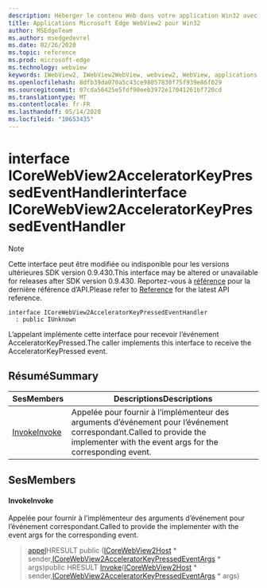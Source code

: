 ```yaml
---
description: Héberger le contenu Web dans votre application Win32 avec le contrôle Microsoft Edge WebView2
title: Applications Microsoft Edge WebView2 pour Win32
author: MSEdgeTeam
ms.author: msedgedevrel
ms.date: 02/26/2020
ms.topic: reference
ms.prod: microsoft-edge
ms.technology: webview
keywords: IWebView2, IWebView2WebView, webview2, WebView, applications Win32, Win32, Edge, ICoreWebView2, ICoreWebView2Host, contrôle de navigateur, html Edge
ms.openlocfilehash: 8dfb39da070a5c43ce98057830f75f939e86f029
ms.sourcegitcommit: 07cda56425e5fdf90eeb3972e17041261bf720cd
ms.translationtype: MT
ms.contentlocale: fr-FR
ms.lasthandoff: 05/14/2020
ms.locfileid: "10653435"
---
```

# <span data-ttu-id="66299-104">interface ICoreWebView2AcceleratorKeyPressedEventHandler</span><span class="sxs-lookup"><span data-stu-id="66299-104">interface ICoreWebView2AcceleratorKeyPressedEventHandler</span></span> 

> [!NOTE]
> <span data-ttu-id="66299-105">Cette interface peut être modifiée ou indisponible pour les versions ultérieures SDK version 0.9.430.</span><span class="sxs-lookup"><span data-stu-id="66299-105">This interface may be altered or unavailable for releases after SDK version 0.9.430.</span></span> <span data-ttu-id="66299-106">Reportez-vous à [référence](../../../webview2-api-reference.md) pour la dernière référence d’API.</span><span class="sxs-lookup"><span data-stu-id="66299-106">Please refer to [Reference](../../../webview2-api-reference.md) for the latest API reference.</span></span>

```
interface ICoreWebView2AcceleratorKeyPressedEventHandler
  : public IUnknown
```

<span data-ttu-id="66299-107">L’appelant implémente cette interface pour recevoir l’événement AcceleratorKeyPressed.</span><span class="sxs-lookup"><span data-stu-id="66299-107">The caller implements this interface to receive the AcceleratorKeyPressed event.</span></span>

## <span data-ttu-id="66299-108">Résumé</span><span class="sxs-lookup"><span data-stu-id="66299-108">Summary</span></span>

 <span data-ttu-id="66299-109">Ses</span><span class="sxs-lookup"><span data-stu-id="66299-109">Members</span></span>                        | <span data-ttu-id="66299-110">Descriptions</span><span class="sxs-lookup"><span data-stu-id="66299-110">Descriptions</span></span>
--------------------------------|---------------------------------------------
[<span data-ttu-id="66299-111">Invoke</span><span class="sxs-lookup"><span data-stu-id="66299-111">Invoke</span></span>](#invoke) | <span data-ttu-id="66299-112">Appelée pour fournir à l’implémenteur des arguments d’événement pour l’événement correspondant.</span><span class="sxs-lookup"><span data-stu-id="66299-112">Called to provide the implementer with the event args for the corresponding event.</span></span>

## <span data-ttu-id="66299-113">Ses</span><span class="sxs-lookup"><span data-stu-id="66299-113">Members</span></span>

#### <span data-ttu-id="66299-114">Invoke</span><span class="sxs-lookup"><span data-stu-id="66299-114">Invoke</span></span> 

<span data-ttu-id="66299-115">Appelée pour fournir à l’implémenteur des arguments d’événement pour l’événement correspondant.</span><span class="sxs-lookup"><span data-stu-id="66299-115">Called to provide the implementer with the event args for the corresponding event.</span></span>

> <span data-ttu-id="66299-116">[appel](#invoke)HRESULT public ([ICoreWebView2Host](ICoreWebView2Host.md) \* sender,[ICoreWebView2AcceleratorKeyPressedEventArgs](ICoreWebView2AcceleratorKeyPressedEventArgs.md) \* args)</span><span class="sxs-lookup"><span data-stu-id="66299-116">public HRESULT [Invoke](#invoke)([ICoreWebView2Host](ICoreWebView2Host.md) \* sender,[ICoreWebView2AcceleratorKeyPressedEventArgs](ICoreWebView2AcceleratorKeyPressedEventArgs.md) \* args)</span></span>

